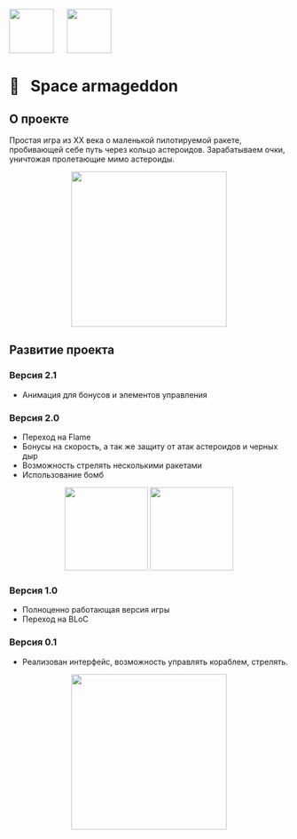 [<img src="https://github.com/RNOVOSELOV/flutter_space_armageddon/blob/main/resources/flutter_logo.png"  height="80">](https://flutter.dev/)  &nbsp;&nbsp;&nbsp;&nbsp;   [<img src="https://github.com/RNOVOSELOV/flutter_space_armageddon/blob/main/resources/flame_logo.png"  height="80">](https://flame-engine.org/)   

#  🚀&nbsp;&nbsp; Space armageddon

## О проекте

Простая игра из XX века о маленькой пилотируемой ракете, пробивающей себе путь через кольцо астероидов.
Зарабатываем очки, уничтожая пролетающие мимо астероиды.

<p align="center">
  <img src="https://github.com/RNOVOSELOV/flutter_space_armageddon/blob/main/resources/gameplay.gif" height="280" />
</p>

## Развитие проекта 

### Версия 2.1

- Анимация для бонусов и элементов управления

### Версия 2.0

- Переход на Flame
- Бонусы на скорость, а так же защиту от атак астероидов и черных дыр
- Возможность стрелять несколькими ракетами
- Использование бомб

<p align="center">
  <img src="https://github.com/RNOVOSELOV/flutter_space_armageddon/blob/main/resources/gun.gif" height="150" />
  <img src="https://github.com/RNOVOSELOV/flutter_space_armageddon/blob/main/resources/bombs.gif" height="150" />
</p>

### Версия 1.0

- Полноценно работающая версия игры
- Переход на BLoC 

### Версия 0.1

- Реализован интерфейс, возможность управлять кораблем, стрелять.

<p align="center">
  <img src="https://github.com/RNOVOSELOV/flutter_space_armageddon/blob/main/resources/space_armaggedon.gif" height="280" />
</p>

